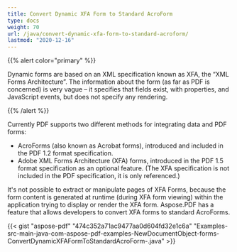 ```yaml
---
title: Convert Dynamic XFA Form to Standard AcroForm
type: docs
weight: 70
url: /java/convert-dynamic-xfa-form-to-standard-acroform/
lastmod: "2020-12-16"
---
```


{{% alert color="primary" %}}

Dynamic forms are based on an XML specification known as XFA, the “XML Forms Architecture”. The information about the form (as far as PDF is concerned) is very vague – it specifies that fields exist, with properties, and JavaScript events, but does not specify any rendering.

{{% /alert %}}

Currently PDF supports two different methods for integrating data and PDF forms:

- AcroForms (also known as Acrobat forms), introduced and included in the PDF 1.2 format specification.
- Adobe XML Forms Architecture (XFA) forms, introduced in the PDF 1.5 format specification as an optional feature. (The XFA specification is not included in the PDF specification, it is only referenced.)

It's not possible to extract or manipulate pages of XFA Forms, because the form content is generated at runtime (during XFA form viewing) within the application trying to display or render the XFA form. Aspose.PDF has a feature that allows developers to convert XFA forms to standard AcroForms.

{{< gist "aspose-pdf" "474c352a71ac9477aa0d604fd32e1c6a" "Examples-src-main-java-com-aspose-pdf-examples-NewDocumentObject-forms-ConvertDynamicXFAFormToStandardAcroForm-.java" >}}



